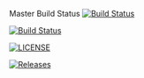 Master Build Status [![Build Status](https://travis-ci.org/emilytaylor97/sem.svg?branch=master)](https://travis-ci.org/emilytaylor97/sem)

[![Build Status](https://travis-ci.org/emilytaylor97/sem.svg?branch=master)](https://travis-ci.org/emilytaylor97/sem)

[![LICENSE](https://img.shields.io/github/license/emilytaylor97/sem.svg?style=flat-square)](https://github.com/emilytaylor97/blob/master/LICENSE)

[![Releases](https://img.shields.io/github/release/emilytaylor97/sem/all.svg?style=flat-square)](https://github.com/emilytaylor97/sem/releases)
